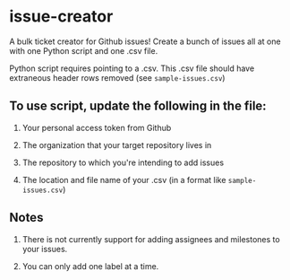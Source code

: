# issue-creator
A bulk ticket creator for Github issues! Create a bunch of issues all at one with one Python script and one .csv file.

Python script requires pointing to a .csv. This .csv file should have extraneous header rows removed (see `sample-issues.csv`)

## To use script, update the following in the file:

  1) Your personal access token from Github
  
  2) The organization that your target repository lives in
  
  3) The repository to which you're intending to add issues
  
  4) The location and file name of your .csv (in a format like `sample-issues.csv`)

## Notes

1) There is not currently support for adding assignees and milestones to your issues.

2) You can only add one label at a time.

